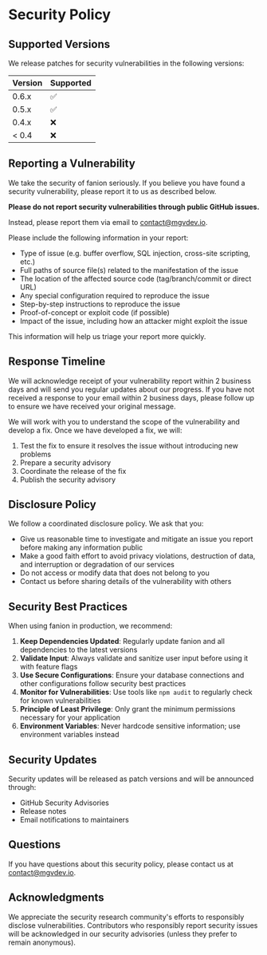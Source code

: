 # Security Policy

## Supported Versions

We release patches for security vulnerabilities in the following versions:

| Version | Supported          |
| ------- | ------------------ |
| 0.6.x   | :white_check_mark: |
| 0.5.x   | :white_check_mark: |
| 0.4.x   | :x:                |
| < 0.4   | :x:                |

## Reporting a Vulnerability

We take the security of fanion seriously. If you believe you have found a security vulnerability, please report it to us as described below.

**Please do not report security vulnerabilities through public GitHub issues.**

Instead, please report them via email to [contact@mgvdev.io](mailto:contact@mgvdev.io).

Please include the following information in your report:

- Type of issue (e.g. buffer overflow, SQL injection, cross-site scripting, etc.)
- Full paths of source file(s) related to the manifestation of the issue
- The location of the affected source code (tag/branch/commit or direct URL)
- Any special configuration required to reproduce the issue
- Step-by-step instructions to reproduce the issue
- Proof-of-concept or exploit code (if possible)
- Impact of the issue, including how an attacker might exploit the issue

This information will help us triage your report more quickly.

## Response Timeline

We will acknowledge receipt of your vulnerability report within 2 business days and will send you regular updates about our progress. If you have not received a response to your email within 2 business days, please follow up to ensure we have received your original message.

We will work with you to understand the scope of the vulnerability and develop a fix. Once we have developed a fix, we will:

1. Test the fix to ensure it resolves the issue without introducing new problems
2. Prepare a security advisory
3. Coordinate the release of the fix
4. Publish the security advisory

## Disclosure Policy

We follow a coordinated disclosure policy. We ask that you:

- Give us reasonable time to investigate and mitigate an issue you report before making any information public
- Make a good faith effort to avoid privacy violations, destruction of data, and interruption or degradation of our services
- Do not access or modify data that does not belong to you
- Contact us before sharing details of the vulnerability with others

## Security Best Practices

When using fanion in production, we recommend:

1. **Keep Dependencies Updated**: Regularly update fanion and all dependencies to the latest versions
2. **Validate Input**: Always validate and sanitize user input before using it with feature flags
3. **Use Secure Configurations**: Ensure your database connections and other configurations follow security best practices
4. **Monitor for Vulnerabilities**: Use tools like `npm audit` to regularly check for known vulnerabilities
5. **Principle of Least Privilege**: Only grant the minimum permissions necessary for your application
6. **Environment Variables**: Never hardcode sensitive information; use environment variables instead

## Security Updates

Security updates will be released as patch versions and will be announced through:

- GitHub Security Advisories
- Release notes
- Email notifications to maintainers

## Questions

If you have questions about this security policy, please contact us at [contact@mgvdev.io](mailto:contact@mgvdev.io).

## Acknowledgments

We appreciate the security research community's efforts to responsibly disclose vulnerabilities. Contributors who responsibly report security issues will be acknowledged in our security advisories (unless they prefer to remain anonymous).